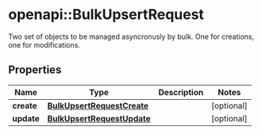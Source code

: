 # openapi::BulkUpsertRequest

Two set of objects to be managed asyncronusly by bulk. One for creations, one for modifications.

## Properties
Name | Type | Description | Notes
------------ | ------------- | ------------- | -------------
**create** | [**BulkUpsertRequestCreate**](BulkUpsertRequestCreate.md) |  | [optional] 
**update** | [**BulkUpsertRequestUpdate**](BulkUpsertRequestUpdate.md) |  | [optional] 



